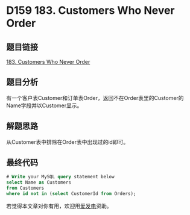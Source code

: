 # D159 183. Customers Who Never Order

## 题目链接

[183. Customers Who Never Order](https://leetcode.com/problems/customers-who-never-order/)

## 题目分析

有一个客户表Customer和订单表Order，返回不在Order表里的Customer的Name字段并以Customer显示。

## 解题思路

从Customer表中排除在Order表中出现过的id即可。

## 最终代码

```sql
# Write your MySQL query statement below
select Name as Customers 
from Customers 
where id not in (select CustomerId from Orders);
```

若觉得本文章对你有用，欢迎用[爱发电](https://afdian.net/@skys215)资助。

